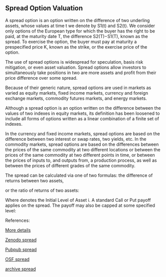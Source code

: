 ## Spread Option Valuation
   
A spread option is an option written on the difference of two underling assets, whose values at time t we denote by S1(t) and S2(t). We consider only options of the European type for which the buyer has the right to be paid, at the maturity date T, the difference S2(T)−S1(T), known as the spread. To exercise the option, the buyer must pay at maturity a prespecified price K, known as the strike, or the exercise price of the option.

The use of spread options is widespread for speculation, basis risk mitigation, or even asset valuation. Spread options allow investors to simultaneously take positions in two are more assets and profit from their price difference over some spread.

Because of their generic nature, spread options are used in markets as varied as equity markets, fixed income markets, currency and foreign exchange markets, commodity futures markets, and energy markets.

Although a spread option is an option written on the difference between the values of two indexes in equity markets, its definition has been loosened to include all forms of options written as a linear combination of a finite set of indexes. 

In the currency and fixed income markets, spread options are based on the difference between two interest or swap rates, two yields, etc. In the commodity markets, spread options are based on the differences between the prices of the same commodity at two different locations or between the prices of the same commodity at two different points in time, or between the prices of inputs to, and outputs from, a production process, as well as between the prices of different grades of the same commodity.

The spread can be calculated via one of two formulas: the difference of returns between two assets, 
 
or the ratio of returns of two assets:
 
Where   denotes the Initial Level of Asset i.
A standard Call or Put payoff applies on the spread. The payoff may also be capped at some specified level:
 


References:
   
[More details](./EqSpread-16.pdf)   
 
   
[Zenodo spread](https://zenodo.org/record/5759678/files/Zenodo-EqSpread.pdf)
   
[Pubpub spread](https://david.pubpub.org/pub/rx3k9ndm/release/1)
   
[OSF spread](https://osf.io/4kcrh/download)

[archive spread](https://ia803404.us.archive.org/12/items/eq-spread-16/EqSpread-archive.pdf)  